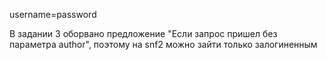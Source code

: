 username=password

В задании 3 оборвано предложение "Если запрос пришел без параметра author", поэтому на snf2 можно зайти только
залогиненным